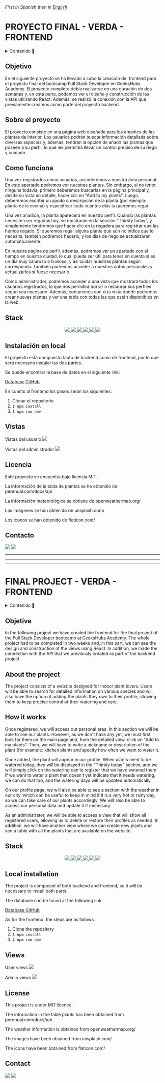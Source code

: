 *First in Spanish then in* [*English*](https://github.com/ansualo/frontend-proyectofinal#final-project---verda---frontend)

# PROYECTO FINAL - VERDA - FRONTEND 

<details>
  <summary>Contenido 📝</summary>
  <ol>
    <li><a href="#objetivo">Objetivo</a></li>
    <li><a href="#sobre-el-proyecto">Sobre el proyecto</a></li>
    <li><a href="#como-funciona">Como funciona</a></li>
    <li><a href="#stack">Stack</a></li>
    <li><a href="#instalación-en-local">Instalación</a></li>
    <li><a href="#vistas">Vistas</a></li>
    <li><a href="#licencia">Licencia</a></li>
    <li><a href="#contacto">Contacto</a></li>
  </ol>
</details>

## Objetivo

En el siguiente proyecto se ha llevado a cabo la creación del frontend para el proyecto final del bootcamp Full Stack Developer en GeeksHubs Academy. El proyecto completo debía realizarse en una duración de dos semanas y, en esta parte, podemos ver el diseño y construcción de las vistas utilizando React. Además, se realizó la conexión con la API que previamente creamos como parte del proyecto backend.


## Sobre el proyecto 
El proyecto consiste en una página web diseñada para los amantes de las plantas de interior. Los usuarios podrán buscar información detallada sobre diversas especies y, además, tendrán la opción de añadir las plantas que poseen a su perfil, lo que les permitirá llevar un control preciso de su riego y cuidado.   

## Como funciona
Una vez registrados como usuarios, accederemos a nuestra área personal. En este apartado podremos ver nuestras plantas. Sin embargo, al no tener ninguna todavía, primero deberemos buscarlas en la página principal y, desde su vista en detalle, hacer clic en "Add to my plants". Luego, deberemos escribir un apodo o descripción de la planta (por ejemplo: planta de la cocina) y especificar cada cuántos días la queremos regar.

Una vez añadida, la planta aparecerá en nuestro perfil. Cuando las plantas necesiten ser regadas hoy, se mostrarán en la sección "Thirsty today", y simplemente tendremos que hacer clic en la regadera para registrar que las hemos regado. Si queremos regar alguna planta que aún no indica que lo necesita, también podremos hacerlo, y los días de riego se actualizarán automáticamente.

En nuestra página de perfil, además, podremos ver un apartado con el tiempo en nuestra ciudad, lo cual puede ser útil para tener en cuenta si es un día muy caluroso o lluvioso, y así cuidar nuestras plantas según corresponda. También podremos acceder a nuestros datos personales y actualizarlos si fuese necesario.

Como administrador, podremos acceder a una vista que mostrará todos los usuarios registrados, lo que nos permitirá borrar o restaurar sus perfiles según sea necesario. Además, contaremos con otra vista donde podremos crear nuevas plantas y ver una tabla con todas las que están disponibles en la web.


## Stack
<div align="center">

<a href="https://www.reactjs.com/">
    <img src= "https://img.shields.io/badge/React-20232A?style=for-the-badge&logo=react&logoColor=61DAFB"/>
</a>
 <a href="https://redux.js.org/">
    <img src= "https://user-images.githubusercontent.com/121863208/227808568-89a147ae-a047-4b1c-8065-9de44bd9bcb2.svg"/>
</a>
<a href="https://nodejs.org/en">
    <img src= "https://user-images.githubusercontent.com/121863208/227808607-7170e528-cc5d-4a04-a7ec-edfad90e2a1e.svg"/>
</a>
<a href="https://react-bootstrap.github.io/">
    <img src= "https://user-images.githubusercontent.com/121863208/227808594-021a15ab-7e14-454b-b977-4a5ade8287ed.svg"/>
</a>
<a href="https://developer.mozilla.org/es/docs/Web/CSS">
    <img src= "https://user-images.githubusercontent.com/121863208/227808642-a8dcfecb-74b9-4796-8b2b-7bfe5cf1b4ba.svg"/>
</a>
<a href="https://nextjs.org/">
    <img src= "https://user-images.githubusercontent.com/121863208/227808660-c8b59b3d-34bd-446f-83e1-8157f5a09b98.svg"/>
</a>
</div>

## Instalación en local

El proyecto está compuesto tanto de backend como de frontend, por lo que será necesario instalar las dos partes.

Se puede encontrar la base de datos en el siguiente link:

[Database GitHub](https://github.com/ansualo/backend-proyectofinal) 

En cuanto al frontend los pasos serán los siguientes:
1. Clonar el repositorio
2. ` $ npm install `
3. ``` $ npm run dev ```

## Vistas
Vistas del usuario
<img src="./src/assets/images/userviews.jpg">  

Vistas del administrador
<img src="./src/assets/images/adminviews.jpg">  



## Licencia
Este proyecto se encuentra bajo licencia MIT.

La información de la tabla de plantas se ha obtenido de perenual.com/docs/api

La información meteorológica se obtiene de openweathermap.org/

Las imágenes se han obtenido de unsplash.com/

Los iconos se han obtenido de flaticon.com/


## Contacto
<a href = "mailto:andrea.sualo@gmail.com"><img src="https://img.shields.io/badge/Gmail-C6362C?style=for-the-badge&logo=gmail&logoColor=white" target="_blank"></a>
<a href="https://www.linkedin.com/in/andrea-suarez-lopez90569a5/" target="_blank"><img src="https://img.shields.io/badge/-LinkedIn-%230077B5?style=for-the-badge&logo=linkedin&logoColor=white" target="_blank"></a> 
</p>

---
---
---

# FINAL PROJECT - VERDA - FRONTEND

<details>
  <summary>Contenido 📝</summary>
  <ol>
    <li><a href="#objective">Objective</a></li>
    <li><a href="#about-the-project">About the project</a></li>
    <li><a href="#how-it-works">How it works</a></li>
    <li><a href="#stack">Stack</a></li>
    <li><a href="#local-installation">Local installation</a></li>
    <li><a href="#views">Views</a></li>
    <li><a href="#license">License</a></li>
    <li><a href="#contact">Contact</a></li>
  </ol>
</details>

## Objetive

In the following project we have created the frontend for the final project of the Full Stack Developer bootcamp at GeeksHubs Academy. The whole project had to be completed in two weeks and, in this part, we can see the design and construction of the views using React. In addition, we made the connection with the API that we previously created as part of the backend project.


## About the project 
The project consists of a website designed for indoor plant lovers. Users will be able to search for detailed information on various species and will also have the option of adding the plants they own to their profile, allowing them to keep precise control of their watering and care. 

## How it works
Once registered, we will access our personal area. In this section we will be able to see our plants. However, as we don't have any yet, we must first look for them on the main page and, from the detailed view, click on "Add to my plants". Then, we will have to write a nickname or description of the plant (for example: kitchen plant) and specify how often we want to water it.

Once added, the plant will appear in our profile. When plants need to be watered today, they will be displayed in the "Thirsty today" section, and we will simply click on the watering can to register that we have watered them. If we want to water a plant that doesn't yet indicate that it needs watering, we can do that too, and the watering days will be updated automatically.

On our profile page, we will also be able to see a section with the weather in our city, which can be useful to keep in mind if it is a very hot or rainy day, so we can take care of our plants accordingly. We will also be able to access our personal data and update it if necessary.

As an administrator, we will be able to access a view that will show all registered users, allowing us to delete or restore their profiles as needed. In addition, we will have another view where we can create new plants and see a table with all the plants that are available on the website.


## Stack
<div align="center">

<a href="https://www.reactjs.com/">
    <img src= "https://img.shields.io/badge/React-20232A?style=for-the-badge&logo=react&logoColor=61DAFB"/>
</a>
 <a href="https://redux.js.org/">
    <img src= "https://user-images.githubusercontent.com/121863208/227808568-89a147ae-a047-4b1c-8065-9de44bd9bcb2.svg"/>
</a>
<a href="https://nodejs.org/en">
    <img src= "https://user-images.githubusercontent.com/121863208/227808607-7170e528-cc5d-4a04-a7ec-edfad90e2a1e.svg"/>
</a>
<a href="https://react-bootstrap.github.io/">
    <img src= "https://user-images.githubusercontent.com/121863208/227808594-021a15ab-7e14-454b-b977-4a5ade8287ed.svg"/>
</a>
<a href="https://developer.mozilla.org/es/docs/Web/CSS">
    <img src= "https://user-images.githubusercontent.com/121863208/227808642-a8dcfecb-74b9-4796-8b2b-7bfe5cf1b4ba.svg"/>
</a>
<a href="https://nextjs.org/">
    <img src= "https://user-images.githubusercontent.com/121863208/227808660-c8b59b3d-34bd-446f-83e1-8157f5a09b98.svg"/>
</a>
</div>

## Local installation

The project is composed of both backend and frontend, so it will be necessary to install both parts.

The database can be found at the following link:

[Database GitHub](https://github.com/ansualo/backend-proyectofinal) 

As for the frontend, the steps are as follows:
1. Clone the repository
2. ` $ npm install `
3. ``` $ npm run dev ```

## Views
User views
<img src="./src/assets/images/userviews.jpg">  

Admin views
<img src="./src/assets/images/adminviews.jpg">  



## License
This project is under MIT licence.

The information in the table plants has been obtained from perenual.com/docs/api

The weather information is obtained from openweathermap.org/

The images have been obtained from unsplash.com/

The icons have been obtained from flaticon.com/


## Contact
<a href = "mailto:andrea.sualo@gmail.com"><img src="https://img.shields.io/badge/Gmail-C6362C?style=for-the-badge&logo=gmail&logoColor=white" target="_blank"></a>
<a href="https://www.linkedin.com/in/andrea-suarez-lopez90569a5/" target="_blank"><img src="https://img.shields.io/badge/-LinkedIn-%230077B5?style=for-the-badge&logo=linkedin&logoColor=white" target="_blank"></a> 
</p>